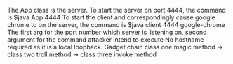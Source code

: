 The App class is the server. 
To start the server on port 4444, the command is $java App 4444
To start the client and correspondingly cause google chrome to on the server, the command is 
$java client 4444 google-chrome
The first arg for the port number which server is listening on, second argument for the command attacker intend to execute
No hostname required as it is a local loopback.
Gadget chain class one magic method -> class two troll method -> class three invoke method
